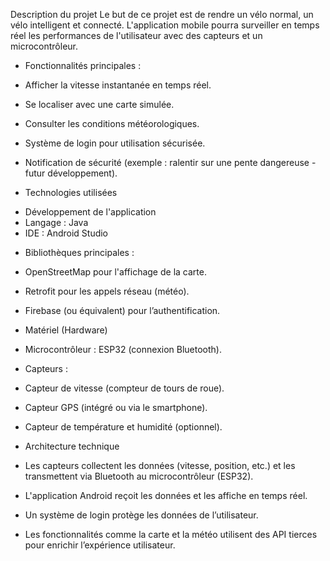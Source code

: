 Description du projet
  Le but de ce projet est de rendre un vélo normal, un vélo intelligent et connecté. L'application mobile pourra surveiller en temps réel les performances de l'utilisateur 
avec des capteurs et un microcontrôleur.

+ Fonctionnalités principales :

- Afficher la vitesse instantanée en temps réel.

- Se localiser avec une carte simulée.

- Consulter les conditions météorologiques.

- Système de login pour utilisation sécurisée.

- Notification de sécurité (exemple : ralentir sur une pente dangereuse - futur développement).

+ Technologies utilisées

- Développement de l'application
- Langage : Java
- IDE : Android Studio

+ Bibliothèques principales :

- OpenStreetMap pour l'affichage de la carte.

- Retrofit pour les appels réseau (météo).

- Firebase (ou équivalent) pour l’authentification.

- Matériel (Hardware)

- Microcontrôleur : ESP32 (connexion Bluetooth).

+ Capteurs :

- Capteur de vitesse (compteur de tours de roue).

- Capteur GPS (intégré ou via le smartphone).

- Capteur de température et humidité (optionnel).

+ Architecture technique

- Les capteurs collectent les données (vitesse, position, etc.) et les transmettent via Bluetooth au microcontrôleur (ESP32).

- L'application Android reçoit les données et les affiche en temps réel.

- Un système de login protège les données de l’utilisateur.

- Les fonctionnalités comme la carte et la météo utilisent des API tierces pour enrichir l’expérience utilisateur.



